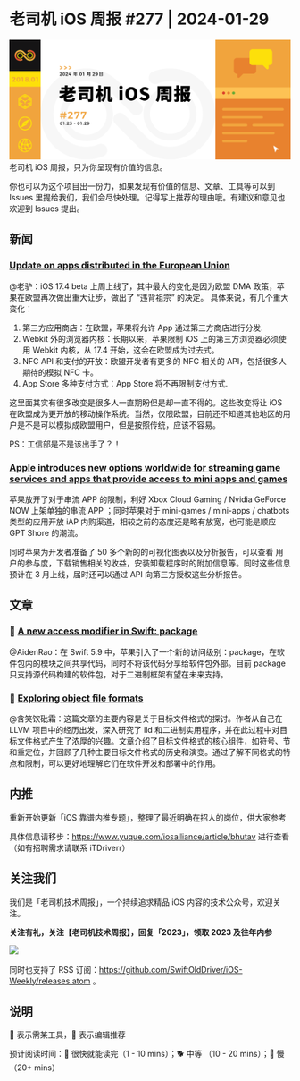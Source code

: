 # 老司机 iOS 周报 #277 | 2024-01-29

![ios-weekly](https://github.com/SwiftOldDriver/iOS-Weekly/blob/master/assets/weekly-header/277.jpg?raw=true)
老司机 iOS 周报，只为你呈现有价值的信息。

你也可以为这个项目出一份力，如果发现有价值的信息、文章、工具等可以到 Issues 里提给我们，我们会尽快处理。记得写上推荐的理由哦。有建议和意见也欢迎到 Issues 提出。

## 新闻

### [Update on apps distributed in the European Union](https://developer.apple.com/support/dma-and-apps-in-the-eu/)

@老驴：iOS 17.4 beta 上周上线了，其中最大的变化是因为欧盟 DMA 政策，苹果在欧盟再次做出重大让步，做出了 “违背祖宗” 的决定。 具体来说，有几个重大变化：

1. 第三方应用商店：在欧盟，苹果将允许 App 通过第三方商店进行分发.
2. Webkit 外的浏览器内核：长期以来，苹果限制 iOS 上的第三方浏览器必须使用 Webkit 内核，从 17.4 开始，这会在欧盟成为过去式。
3. NFC API 和支付的开放：欧盟开发者有更多的 NFC 相关的 API，包括很多人期待的模拟 NFC 卡。
4. App Store 多种支付方式：App Store 将不再限制支付方式.

这里面其实有很多改变是很多人一直期盼但是却一直不得的。这些改变将让 iOS 在欧盟成为更开放的移动操作系统。当然，仅限欧盟，目前还不知道其他地区的用户是不是可以模拟成欧盟用户，但是按照传统，应该不容易。

PS：工信部是不是该出手了？！

### [Apple introduces new options worldwide for streaming game services and apps that provide access to mini apps and games](https://developer.apple.com/news/?id=f1v8pyay)

苹果放开了对于串流 APP 的限制，利好 Xbox Cloud Gaming / Nvidia GeForce NOW 上架单独的串流 APP ；同时苹果对于 mini-games / mini-apps / chatbots 类型的应用开放 iAP 内购渠道，相较之前的态度还是略有放宽，也可能是顺应 GPT Shore 的潮流。

同时苹果为开发者准备了 50 多个新的的可视化图表以及分析报告，可以查看 用户的参与度，下载销售相关的收益，安装卸载程序时的附加信息等。同时这些信息预计在 3 月上线，届时还可以通过 API 向第三方授权这些分析报告。

## 文章

### 🐎 [A new access modifier in Swift: package](https://blog.eidinger.info/a-new-access-modifier-in-swift-package)

@AidenRao：在 Swift 5.9 中，苹果引入了一个新的访问级别：package，在软件包内的模块之间共享代码，同时不将该代码分享给软件包外部。目前 package 只支持源代码构建的软件包，对于二进制框架有望在未来支持。

### 🐢 [Exploring object file formats](https://maskray.me/blog/2024-01-14-exploring-object-file-formats)

@含笑饮砒霜：这篇文章的主要内容是关于目标文件格式的探讨。作者从自己在 LLVM 项目中的经历出发，深入研究了 lld 和二进制实用程序，并在此过程中对目标文件格式产生了浓厚的兴趣。文章介绍了目标文件格式的核心组件，如符号、节和重定位，并回顾了几种主要目标文件格式的历史和演变。通过了解不同格式的特点和限制，可以更好地理解它们在软件开发和部署中的作用。

## 内推

重新开始更新「iOS 靠谱内推专题」，整理了最近明确在招人的岗位，供大家参考

具体信息请移步：https://www.yuque.com/iosalliance/article/bhutav 进行查看（如有招聘需求请联系 iTDriverr）

## 关注我们

我们是「老司机技术周报」，一个持续追求精品 iOS 内容的技术公众号，欢迎关注。

**关注有礼，关注【老司机技术周报】，回复「2023」，领取 2023 及往年内参**

![](https://github.com/SwiftOldDriver/iOS-Weekly/blob/master/assets/qrcode_for_wechat.jpg?raw=true)

同时也支持了 RSS 订阅：https://github.com/SwiftOldDriver/iOS-Weekly/releases.atom 。

## 说明

🚧 表示需某工具，🌟 表示编辑推荐

预计阅读时间：🐎 很快就能读完（1 - 10 mins）；🐕 中等 （10 - 20 mins）；🐢 慢（20+ mins）

